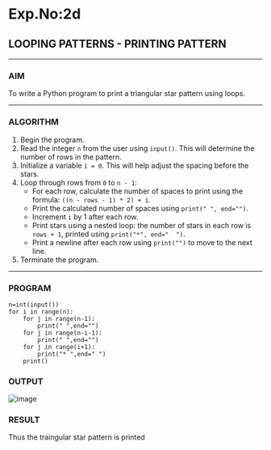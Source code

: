 # Exp.No:2d
## LOOPING PATTERNS - PRINTING PATTERN

---

### AIM  
To write a Python program to print a triangular star pattern using loops.

---

### ALGORITHM

1. Begin the program.  
2. Read the integer `n` from the user using `input()`. This will determine the number of rows in the pattern.  
3. Initialize a variable `i = 0`. This will help adjust the spacing before the stars.  
4. Loop through rows from `0` to `n - 1`:  
   - For each row, calculate the number of spaces to print using the formula: `((n - rows - 1) * 2) + i`.  
   - Print the calculated number of spaces using `print(" ", end="")`.  
   - Increment `i` by 1 after each row.  
   - Print stars using a nested loop: the number of stars in each row is `rows + 1`, printed using `print("*", end="  ")`.  
   - Print a newline after each row using `print("")` to move to the next line.  
5. Terminate the program.

---

### PROGRAM
```
n=int(input())
for i in range(n):
    for j in range(n-1):
        print(" ",end="")
    for j in range(n-i-1):
        print(" ",end="")
    for j in range(i+1):
        print("* ",end=" ")
    print()

```

### OUTPUT
![image](https://github.com/user-attachments/assets/e25fa237-a779-4672-a5f0-2049c5f14593)

### RESULT
Thus the traingular star pattern is printed
